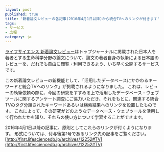 ```yaml
---
layout: post
published: true
title: '新着論文レビューの各記事(2016年4月1日以降)から統合TVへのリンクが付きます'
tags:
- サービス
- 広報
category: ja
---
```

[ライフサイエンス 新着論文レビュー](http://first.lifesciencedb.jp/)はトップジャーナルに掲載された日本人を著者とする生命科学分野の論文について、論文の著者自身の執筆による日本語のレビューを、だれでも自由に閲覧・利用できるよう、いち早く公開するサービスです。
 
この新着論文レビューの新機能として､「活用したデータベースにかかわるキーワードと統合TVへのリンク」が掲載されるようになりました。
これは、レビューの執筆依頼の際に、今回の研究をすすめる上で活用したデータベース・ウェブツールに関するアンケート調査にご協力いただき、それをもとに、関連する統合TVのタグ分類されたキーワードあるいは検索結果へのリンクを設置したものです。
これによって、その研究がどのようなデータベース・ウェブツールを活用して行われたかを知り、それらの使い方について学習することができます。
 
2016年4月1日以降の記事に、原則としてこれらのリンクが付くようになります。
形式については、付与後第1号であるリンク先の記事をご覧ください。
[http://first.lifesciencedb.jp/archives/12252#TV](http://first.lifesciencedb.jp/archives/12252#TV)